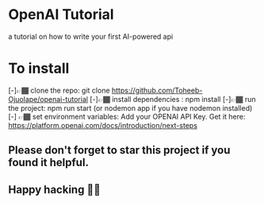 # OpenAI Tutorial
a tutorial on how to write your first AI-powered api

# To install 
[-]👉🏾 clone the repo: git clone https://github.com/Toheeb-Ojuolape/openai-tutorial
[-]👉🏾 install dependencies : npm install
[-]👉🏾 run the project: npm run start (or nodemon app if you have nodemon installed)
[-] 👉🏾 set environment variables: Add your OPENAI API Key. Get it here: https://platform.openai.com/docs/introduction/next-steps


## Please don't forget to star this project if you found it helpful. 

## Happy hacking ✌🏾



